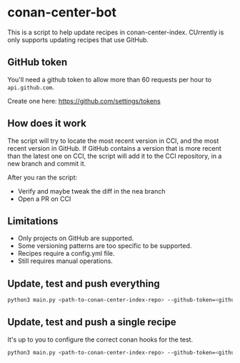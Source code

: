 # conan-center-bot

This is a script to help update recipes in conan-center-index.
CUrrently is only supports updating recipes that use GitHub.

## GitHub token

You'll need a github token to allow more than 60 requests per hour to `api.github.com`.

Create one here: https://github.com/settings/tokens

## How does it work

The script will try to locate the most recent version in CCI, and the most recent version in GitHub. If GitHub contains a version that is more recent than the latest one on CCI, the script will add it to the CCI repository,
in a new branch and commit it.

After you ran the script:

- Verify and maybe tweak the diff in the nea branch
- Open a PR on CCI

## Limitations

- Only projects on GitHub are supported.
- Some versioning patterns are too specific to be supported.
- Recipes require a config.yml file.
- Still requires manual operations.

## Update, test and push everything

```bash
python3 main.py <path-to-conan-center-index-repo> --github-token=<github-token> --test --push -f
```

## Update, test and push a single recipe

It's up to you to configure the correct conan hooks for the test.

```bash
python3 main.py <path-to-conan-center-index-repo> --github-token=<github-token> --recipe <recipe-name> --test --push -f
```
